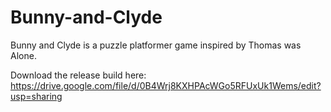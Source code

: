 Bunny-and-Clyde
===============
Bunny and Clyde is a puzzle platformer game inspired by Thomas was Alone.

Download the release build here:
https://drive.google.com/file/d/0B4Wrj8KXHPAcWGo5RFUxUk1Wems/edit?usp=sharing
